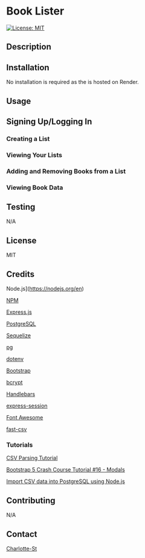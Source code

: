 # Book Lister

[![License: MIT](https://img.shields.io/badge/License-MIT-yellow.svg)](https://opensource.org/licenses/MIT)

## Description

## Installation

No installation is required as the is hosted on Render.

## Usage

## Signing Up/Logging In

### Creating a List

### Viewing Your Lists

### Adding and Removing Books from a List

### Viewing Book Data

## Testing

N/A

## License

MIT

## Credits

Node.js](https://nodejs.org/en)

[NPM](https://www.npmjs.com/)

[Express.js](https://expressjs.com/)

[PostgreSQL](https://www.postgresql.org/)

[Sequelize](https://sequelize.org/)

[pg](https://www.npmjs.com/package/pg)

[dotenv](https://www.npmjs.com/package/dotenv)

[Bootstrap](https://getbootstrap.com/)

[bcrypt](https://www.npmjs.com/package/bcrypt)

[Handlebars](https://handlebarsjs.com/)

[express-session](https://www.npmjs.com/package/express-session)

[Font Awesome](https://fontawesome.com/)

[fast-csv](https://www.npmjs.com/package/fast-csv)

### Tutorials 

[CSV Parsing Tutorial](https://www.youtube.com/watch?v=9_x-UIVlxgo)

[Bootstrap 5 Crash Course Tutorial #16 - Modals](https://www.youtube.com/watch?v=tt5uUMQgzl0)

[Import CSV data into PostgreSQL using Node.js](https://www.bezkoder.com/node-js-csv-postgresql/)

## Contributing

N/A

## Contact

[Charlotte-St](https://github.com/Charlotte-ST)
